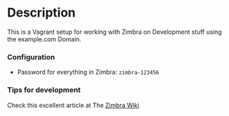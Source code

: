 # Description
This is a Vagrant setup for working with Zimbra on Development stuff using the example.com Domain.

### Configuration

* Password for everything in Zimbra: `zimbra-123456`

### Tips for development
Check this excellent article at The [Zimbra Wiki](https://wiki.zimbra.com/wiki/Web_Client_URL_Tricks)
